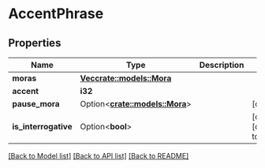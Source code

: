 # AccentPhrase

## Properties

| Name                 | Type                                       | Description | Notes                        |
| -------------------- | ------------------------------------------ | ----------- | ---------------------------- |
| **moras**            | [**Vec<crate::models::Mora>**](Mora.md)    |             |                              |
| **accent**           | **i32**                                    |             |                              |
| **pause_mora**       | Option<[**crate::models::Mora**](Mora.md)> |             | [optional]                   |
| **is_interrogative** | Option<**bool**>                           |             | [optional][default to false] |

[[Back to Model list]](../README.md#documentation-for-models)
[[Back to API list]](../README.md#documentation-for-api-endpoints)
[[Back to README]](../README.md)
